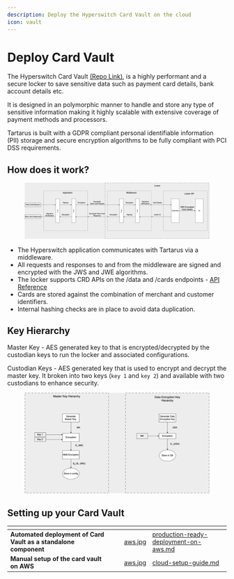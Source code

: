 ```yaml
---
description: Deploy the Hyperswitch Card Vault on the cloud
icon: vault
---
```


# Deploy Card Vault

The Hyperswitch Card Vault [(Repo Link)](https://github.com/juspay/tartarus), is a highly performant and a secure locker to save sensitive data such as payment card details, bank account details etc.&#x20;

It is designed in an polymorphic manner to handle and store any type of sensitive information making it highly scalable with extensive coverage of payment methods and processors.

Tartarus is built with a GDPR compliant personal identifiable information (PII) storage and  secure encryption algorithms to be fully compliant with PCI DSS requirements.

## How does it work?

<figure><img src="../../../../.gitbook/assets/image (1).jpg" alt=""><figcaption></figcaption></figure>

* The Hyperswitch application communicates with Tartarus via a middleware.&#x20;
* All requests and responses to and from the middleware are signed and encrypted with the JWS and JWE algorithms.&#x20;
* The locker supports CRD APIs on the /data and /cards endpoints - [API Reference](https://api-reference.hyperswitch.io/api-reference/cards/add-data-in-locker)
* Cards are stored against the combination of merchant and customer identifiers.&#x20;
* Internal hashing checks are in place to avoid data duplication.&#x20;

## Key Hierarchy

Master Key - AES generated key to that is encrypted/decrypted by the custodian keys to run the locker and associated configurations.

Custodian Keys - AES generated key that is used to encrypt and decrypt the master key. It broken into two keys (`key 1` and `key 2`) and available with two custodians to enhance security.

<figure><img src="../../../../.gitbook/assets/image.jpg" alt=""><figcaption></figcaption></figure>

## Setting up your Card Vault

<table data-card-size="large" data-view="cards"><thead><tr><th></th><th data-hidden></th><th data-hidden></th><th data-hidden data-card-cover data-type="files"></th><th data-hidden data-card-target data-type="content-ref"></th></tr></thead><tbody><tr><td><strong>Automated deployment of Card Vault as a standalone component</strong></td><td></td><td></td><td><a href="../../../../.gitbook/assets/aws.jpg">aws.jpg</a></td><td><a href="production-ready-deployment-on-aws.md">production-ready-deployment-on-aws.md</a></td></tr><tr><td><strong>Manual setup of the card vault on AWS</strong></td><td></td><td></td><td><a href="../../../../.gitbook/assets/aws.jpg">aws.jpg</a></td><td><a href="cloud-setup-guide.md">cloud-setup-guide.md</a></td></tr></tbody></table>
